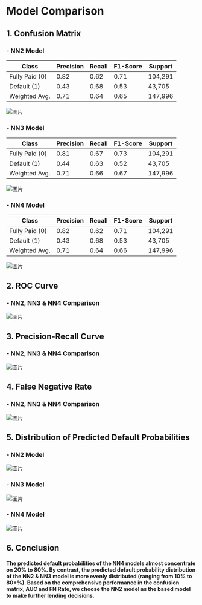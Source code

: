 # Model Comparison

## 1. Confusion Matrix
### - NN2 Model
| Class          | Precision | Recall | F1-Score | Support |
|----------------|-----------|--------|----------|---------|
| Fully Paid (0) | 0.82      | 0.62   | 0.71     | 104,291 |
| Default (1)    | 0.43      | 0.68   | 0.53     | 43,705  |
| Weighted Avg.  | 0.71      | 0.64   | 0.65     | 147,996 |

![圖片](https://user-images.githubusercontent.com/92542287/208510032-a50a38f3-579e-4ae8-8cc0-ad6adc48fc29.png)

### - NN3 Model
| Class          | Precision | Recall | F1-Score | Support |
|----------------|-----------|--------|----------|---------|
| Fully Paid (0) | 0.81      | 0.67   | 0.73     | 104,291 |
| Default (1)    | 0.44      | 0.63   | 0.52     | 43,705  |
| Weighted Avg.  | 0.71      | 0.66   | 0.67     | 147,996 |

![圖片](https://user-images.githubusercontent.com/92542287/208510234-a5507320-d040-483d-81b5-969b676c01c5.png)

### - NN4 Model
| Class          | Precision | Recall | F1-Score | Support |
|----------------|-----------|--------|----------|---------|
| Fully Paid (0) | 0.82      | 0.62   | 0.71     | 104,291 |
| Default (1)    | 0.43      | 0.68   | 0.53     | 43,705  |
| Weighted Avg.  | 0.71      | 0.64   | 0.66     | 147,996 |

![圖片](https://user-images.githubusercontent.com/92542287/208510460-4e1f0100-6334-4861-882f-fd1cc6602476.png)


## 2. ROC Curve
### - NN2, NN3 & NN4 Comparison
![圖片](https://user-images.githubusercontent.com/92542287/208509703-9f28b5be-88d6-43c2-acfe-8dc499bed290.png)


## 3. Precision-Recall Curve
### - NN2, NN3 & NN4 Comparison
![圖片](https://user-images.githubusercontent.com/92542287/208509780-e8efb5f4-9f34-4f9b-a3a8-ac68a66aaf18.png)


## 4. False Negative Rate
### - NN2, NN3 & NN4 Comparison
![圖片](https://user-images.githubusercontent.com/92542287/208509874-b5b76aa4-fcb2-4920-9f50-35484beafaed.png)


## 5. Distribution of Predicted Default Probabilities 
### - NN2 Model
![圖片](https://user-images.githubusercontent.com/92542287/208510123-1bd8ac7a-8815-45d4-a0d7-0db1a562a8d3.png)

### - NN3 Model
![圖片](https://user-images.githubusercontent.com/92542287/208510293-44754fc1-1055-4add-a002-bbcfd2ef0858.png)

### - NN4 Model
![圖片](https://user-images.githubusercontent.com/92542287/208510523-6056b944-1960-4f93-b860-1692a0c76ba2.png)

## 6. Conclusion
#### The predicted default probabilities of the NN4 models almost concentrate on 20% to 80%. By contrast, the predicted default probability distribution of the NN2 & NN3 model is more evenly distributed (ranging from 10% to 80+%). Based on the comprehensive performance in the confusion matrix, AUC and FN Rate, we choose the NN2 model as the based model to make further lending decisions. 
